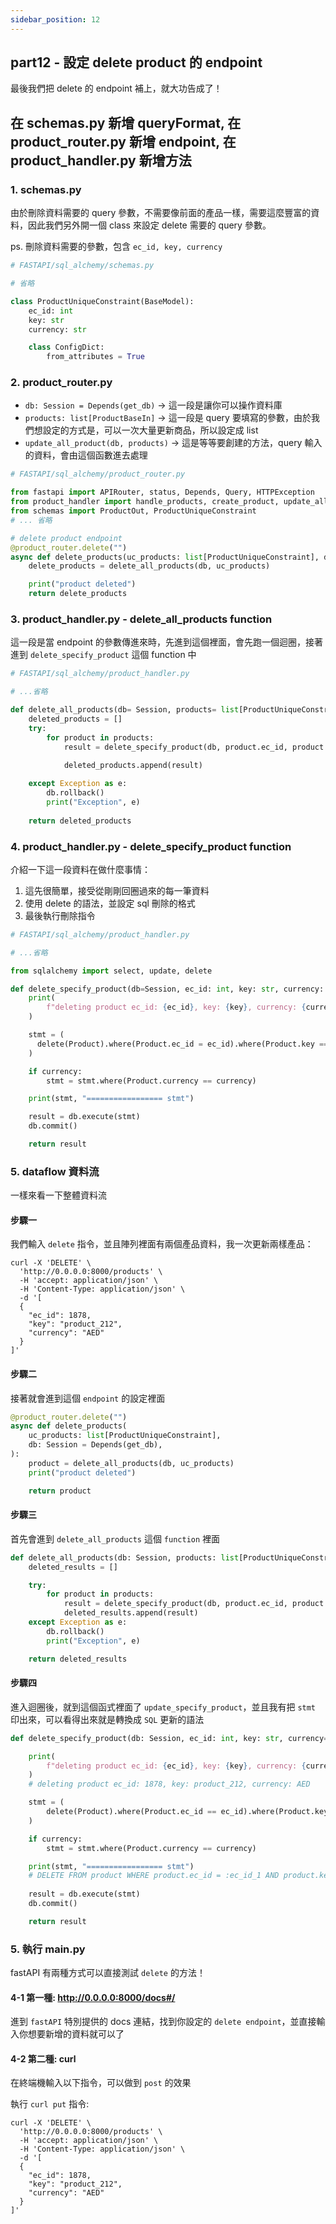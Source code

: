 ```yaml
---
sidebar_position: 12
---
```


## part12 - 設定 delete product 的 endpoint

最後我們把 delete 的 endpoint 補上，就大功告成了！


## 在 schemas.py 新增 queryFormat, 在 product_router.py 新增 endpoint, 在 product_handler.py 新增方法


### 1. schemas.py

由於刪除資料需要的 query 參數，不需要像前面的產品一樣，需要這麼豐富的資料，因此我們另外開一個 class 來設定 delete 需要的 query 參數。

ps. 刪除資料需要的參數，包含 `ec_id, key, currency`
```py
# FASTAPI/sql_alchemy/schemas.py

# 省略

class ProductUniqueConstraint(BaseModel):
    ec_id: int
    key: str
    currency: str

    class ConfigDict:
        from_attributes = True
```



### 2. product_router.py

* `db: Session = Depends(get_db)`      -> 這一段是讓你可以操作資料庫
* `products: list[ProductBaseIn]`      -> 這一段是 query 要填寫的參數，由於我們想設定的方式是，可以一次大量更新商品，所以設定成 list
* `update_all_product(db, products)`   -> 這是等等要創建的方法，query 輸入的資料，會由這個函數進去處理

```py
# FASTAPI/sql_alchemy/product_router.py

from fastapi import APIRouter, status, Depends, Query, HTTPException
from product_handler import handle_products, create_product, update_all_products, delete_all_products
from schemas import ProductOut, ProductUniqueConstraint
# ... 省略

# delete product endpoint
@product_router.delete("")
async def delete_products(uc_products: list[ProductUniqueConstraint], db: Session = Depends(get_db)):
    delete_products = delete_all_products(db, uc_products)

    print("product deleted")
    return delete_products
```

### 3. product_handler.py - delete_all_products function

這一段是當 endpoint 的參數傳進來時，先進到這個裡面，會先跑一個迴圈，接著進到 `delete_specify_product` 這個 function 中

```py
# FASTAPI/sql_alchemy/product_handler.py 

# ...省略

def delete_all_products(db= Session, products= list[ProductUniqueConstraint]):
    deleted_products = []
    try:
        for product in products:
            result = delete_specify_product(db, product.ec_id, product.key, product.currency)
            
            deleted_products.append(result)

    except Exception as e:
        db.rollback()
        print("Exception", e)
    
    return deleted_products
```


### 4. product_handler.py - delete_specify_product function

介紹一下這一段資料在做什麼事情：

1. 這先很簡單，接受從剛剛回圈過來的每一筆資料
2. 使用 delete 的語法，並設定 sql 刪除的格式
3. 最後執行刪除指令


```py
# FASTAPI/sql_alchemy/product_handler.py 

# ...省略

from sqlalchemy import select, update, delete

def delete_specify_product(db=Session, ec_id: int, key: str, currency: None):
    print(
        f"deleting product ec_id: {ec_id}, key: {key}, currency: {currency}"
    )    

    stmt = (
      delete(Product).where(Product.ec_id = ec_id).where(Product.key == key)
    )    

    if currency:
        stmt = stmt.where(Product.currency == currency)

    print(stmt, "================= stmt")

    result = db.execute(stmt)
    db.commit()

    return result
```


### 5. dataflow 資料流

一樣來看一下整體資料流   

#### 步驟一

我們輸入 `delete` 指令，並且陣列裡面有兩個產品資料，我一次更新兩樣產品：

```shell
curl -X 'DELETE' \
  'http://0.0.0.0:8000/products' \
  -H 'accept: application/json' \
  -H 'Content-Type: application/json' \
  -d '[
  {
    "ec_id": 1878,
    "key": "product_212",
    "currency": "AED"
  }
]'
```

#### 步驟二

接著就會進到這個 `endpoint` 的設定裡面

```python
@product_router.delete("")
async def delete_products(
    uc_products: list[ProductUniqueConstraint],
    db: Session = Depends(get_db),
):
    product = delete_all_products(db, uc_products)
    print("product deleted")

    return product
```


#### 步驟三

首先會進到 `delete_all_products` 這個 `function` 裡面

```py
def delete_all_products(db: Session, products: list[ProductUniqueConstraint]):
    deleted_results = []

    try:
        for product in products:
            result = delete_specify_product(db, product.ec_id, product.key, product.currency)
            deleted_results.append(result)
    except Exception as e:
        db.rollback()
        print("Exception", e)

    return deleted_results

```



#### 步驟四

進入迴圈後，就到這個函式裡面了 `update_specify_product`，並且我有把 `stmt` 印出來，可以看得出來就是轉換成 `SQL` 更新的語法

```py
def delete_specify_product(db: Session, ec_id: int, key: str, currency=None):

    print(
        f"deleting product ec_id: {ec_id}, key: {key}, currency: {currency}"
    )
    # deleting product ec_id: 1878, key: product_212, currency: AED

    stmt = (
        delete(Product).where(Product.ec_id == ec_id).where(Product.key == key)
    )

    if currency:
        stmt = stmt.where(Product.currency == currency)

    print(stmt, "================= stmt")
    # DELETE FROM product WHERE product.ec_id = :ec_id_1 AND product.key = :key_1 AND product.currency = :currency_1 ================= stmt
        
    result = db.execute(stmt)
    db.commit()

    return result
```

### 5. 執行 main.py 

fastAPI 有兩種方式可以直接測試 `delete` 的方法！

#### 4-1 第一種: http://0.0.0.0:8000/docs#/

進到 `fastAPI` 特別提供的 docs 連結，找到你設定的 `delete endpoint`，並直接輸入你想要新增的資料就可以了

#### 4-2 第二種: curl

在終端機輸入以下指令，可以做到 `post` 的效果

執行 `curl put` 指令:  

```shell
curl -X 'DELETE' \
  'http://0.0.0.0:8000/products' \
  -H 'accept: application/json' \
  -H 'Content-Type: application/json' \
  -d '[
  {
    "ec_id": 1878,
    "key": "product_212",
    "currency": "AED"
  }
]'
```
     
